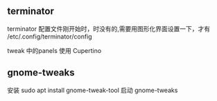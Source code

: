 ## terminator   

terminator 配置文件刚开始时，时没有的,需要用图形化界面设置一下，才有
    /etc/.config/terminator/config

tweak 中的panels 使用 Cupertino

## gnome-tweaks

安装
    sudo apt install gnome-tweak-tool
启动
    gnome-tweaks

##  
